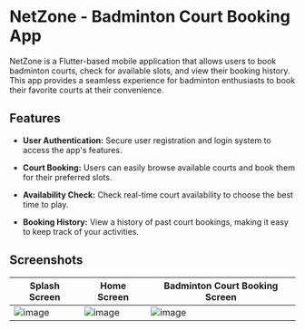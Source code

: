 # NetZone - Badminton Court Booking App

NetZone is a Flutter-based mobile application that allows users to book badminton courts, check for available slots, and view their booking history. This app provides a seamless experience for badminton enthusiasts to book their favorite courts at their convenience.

## Features

- **User Authentication:** Secure user registration and login system to access the app's features.

- **Court Booking:** Users can easily browse available courts and book them for their preferred slots.

- **Availability Check:** Check real-time court availability to choose the best time to play.

- **Booking History:** View a history of past court bookings, making it easy to keep track of your activities.

## Screenshots

| Splash Screen                         |Home Screen                           | Badminton Court Booking Screen                            |
| ----------------------------------- | ----------------------------------- | ----------------------------------- |
| ![image](https://github.com/ash-100/badminton-court-booking-app/assets/77534181/39c26ece-04fc-4089-b2b2-690ecfd51d24)| ![image](https://github.com/ash-100/badminton-court-booking-app/assets/77534181/c4db97d3-a2de-432e-b75e-5b0e19d018d7)   |![image](https://github.com/ash-100/badminton-court-booking-app/assets/77534181/0170c910-c4ec-4763-ab31-5bb6d7973c14) |
